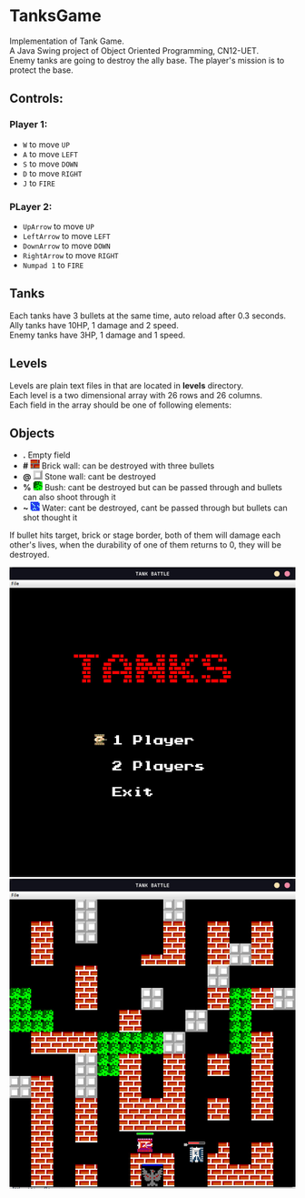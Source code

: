 # TanksGame

Implementation of Tank Game.  
A Java Swing project of Object Oriented Programming, CN12-UET.  
Enemy tanks are going to destroy the ally base. The player's mission is to protect the base.   

## Controls:

### Player 1:

- `W` to move `UP`
- `A` to move `LEFT`
- `S` to move `DOWN`
- `D` to move `RIGHT`
- `J` to `FIRE`

### PLayer 2:

- `UpArrow` to move `UP`
- `LeftArrow` to move `LEFT`
- `DownArrow` to move `DOWN`
- `RightArrow` to move `RIGHT`
- `Numpad 1` to `FIRE`

## Tanks

Each tanks have 3 bullets at the same time, auto reload after 0.3 seconds.  
Ally tanks have 10HP, 1 damage and 2 speed.  
Enemy tanks have 3HP, 1 damage and 1 speed.  

## Levels

Levels are plain text files in that are located in **levels** directory.  
Each level is a two dimensional array with 26 rows and 26 columns.  
Each field in the array should be one of following elements:  

## Objects

- **.** Empty field
- **#** ![Brick wall](game/src/img/brick.png) Brick wall: can be destroyed with three bullets
- **@** ![Stone wall](game/src/img/stone.png) Stone wall: cant be destroyed
- **%** ![Bush](game/src/img/bush.png) Bush: cant be destroyed but can be passed through and bullets can also shoot through it
- **~** ![Water](game/src/img/water.png) Water: cant be destroyed, cant be passed through but bullets can shot thought it

If bullet hits target, brick or stage border, both of them will damage each other's lives, when the durability of one of them returns to 0, they will be destroyed.

![Start menu](game/src/img/start.jpg)
![Stage one](game/src/img/stage_2.jpg)
